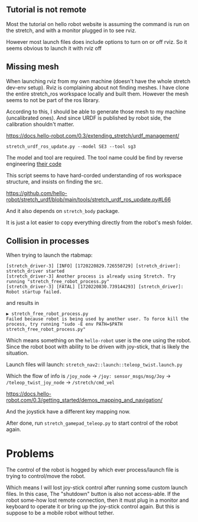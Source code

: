 

## Tutorial is not remote

Most the tutorial on hello robot website is assuming the command is run on the stretch, and with a monitor plugged in to see rviz.

However most launch files does include options to turn on or off rviz. So it seems obvious to launch it with rviz off

## Missing mesh

When launching rviz from my own machine (doesn't have the whole stretch dev-env setup). Rviz is complaining about not finding meshes. I have clone the entire stretch_ros workspace locally and built them. However the mesh seems to not be part of the ros library.

According to this, I should be able to generate those mesh to my machine (uncalibrated ones). And since URDF is published by robot side, the calibration shouldn't matter.

https://docs.hello-robot.com/0.3/extending_stretch/urdf_management/

```
stretch_urdf_ros_update.py --model SE3 --tool sg3
```

The model and tool are required. The tool name could be find by reverse engineering [their code](https://github.com/hello-robot/stretch_urdf/blob/main/tools/stretch_urdf_ros_update.py#L126)

This script seems to have hard-corded understanding of ros workspace structure, and insists on finding the src.

https://github.com/hello-robot/stretch_urdf/blob/main/tools/stretch_urdf_ros_update.py#L66

And it also depends on `stretch_body` package.

It is just a lot easier to copy everything directly from the robot's mesh folder.



## Collision in processes 

When trying to launch the rtabmap: 

```
[stretch_driver-3] [INFO] [1720220829.726550729] [stretch_driver]: stretch_driver started
[stretch_driver-3] Another process is already using Stretch. Try running "stretch_free_robot_process.py"
[stretch_driver-3] [FATAL] [1720220830.739144293] [stretch_driver]: Robot startup failed.
```

and results in 

```
▶ stretch_free_robot_process.py
Failed because robot is being used by another user. To force kill the process, try running "sudo -E env PATH=$PATH stretch_free_robot_process.py"
```

Which means something on the `hello-robot` user is the one using the robot. Since the robot boot with ability to be driven with joy-stick, that is likely the situation.

Launch files will launch: `stretch_nav2::launch::teleop_twist.launch.py`

Which the flow of info is `/joy_node` -> `/joy: sensor_msgs/msg/Joy` -> `/teleop_twist_joy_node` -> `/stretch/cmd_vel`

https://docs.hello-robot.com/0.3/getting_started/demos_mapping_and_navigation/

And the joystick have a different key mapping now.

After done, run `stretch_gamepad_teleop.py` to start control of the robot again.

# Problems 

The control of the robot is hogged by which ever process/launch file is trying to control/move the robot.

Which means I will lost joy-stick control after running some custom launch files. In this case, The "shutdown" button is also not access-able. If the robot some-how lost remote connection, then it must plug in a monitor and keyboard to operate it or bring up the joy-stick control again. But this is suppose to be a mobile robot without tether.